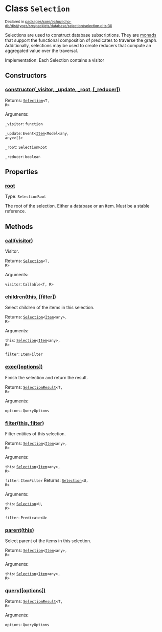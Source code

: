# Class `Selection`
<sub>Declared in [packages/core/echo/echo-db/dist/types/src/packlets/database/selection/selection.d.ts:30]()</sub>


Selections are used to construct database subscriptions.
They are [monads](https://www.quora.com/What-are-monads-in-computer-science) that support
the functional composition of predicates to traverse the graph.
Additionally, selections may be used to create reducers that compute an aggregated value over the traversal.

Implementation:
Each Selection contains a visitor

## Constructors
### [constructor(_visitor, _update, _root, \[_reducer\])]()


Returns: <code>[Selection](/api/@dxos/react-client/classes/Selection)&lt;T, R&gt;</code>

Arguments: 

`_visitor`: <code>function</code>

`_update`: <code>Event&lt;[Item](/api/@dxos/react-client/classes/Item)&lt;Model&lt;any, any&gt;&gt;[]&gt;</code>

`_root`: <code>SelectionRoot</code>

`_reducer`: <code>boolean</code>

## Properties
### [root]()
Type: <code>SelectionRoot</code>

The root of the selection. Either a database or an item. Must be a stable reference.

## Methods
### [call(visitor)]()


Visitor.

Returns: <code>[Selection](/api/@dxos/react-client/classes/Selection)&lt;T, R&gt;</code>

Arguments: 

`visitor`: <code>Callable&lt;T, R&gt;</code>
### [children(this, \[filter\])]()


Select children of the items in this selection.

Returns: <code>[Selection](/api/@dxos/react-client/classes/Selection)&lt;[Item](/api/@dxos/react-client/classes/Item)&lt;any&gt;, R&gt;</code>

Arguments: 

`this`: <code>[Selection](/api/@dxos/react-client/classes/Selection)&lt;[Item](/api/@dxos/react-client/classes/Item)&lt;any&gt;, R&gt;</code>

`filter`: <code>ItemFilter</code>
### [exec(\[options\])]()


Finish the selection and return the result.

Returns: <code>[SelectionResult](/api/@dxos/react-client/classes/SelectionResult)&lt;T, R&gt;</code>

Arguments: 

`options`: <code>QueryOptions</code>
### [filter(this, filter)]()


Filter entities of this selection.

Returns: <code>[Selection](/api/@dxos/react-client/classes/Selection)&lt;[Item](/api/@dxos/react-client/classes/Item)&lt;any&gt;, R&gt;</code>

Arguments: 

`this`: <code>[Selection](/api/@dxos/react-client/classes/Selection)&lt;[Item](/api/@dxos/react-client/classes/Item)&lt;any&gt;, R&gt;</code>

`filter`: <code>ItemFilter</code>
Returns: <code>[Selection](/api/@dxos/react-client/classes/Selection)&lt;U, R&gt;</code>

Arguments: 

`this`: <code>[Selection](/api/@dxos/react-client/classes/Selection)&lt;U, R&gt;</code>

`filter`: <code>Predicate&lt;U&gt;</code>
### [parent(this)]()


Select parent of the items in this selection.

Returns: <code>[Selection](/api/@dxos/react-client/classes/Selection)&lt;[Item](/api/@dxos/react-client/classes/Item)&lt;any&gt;, R&gt;</code>

Arguments: 

`this`: <code>[Selection](/api/@dxos/react-client/classes/Selection)&lt;[Item](/api/@dxos/react-client/classes/Item)&lt;any&gt;, R&gt;</code>
### [query(\[options\])]()


Returns: <code>[SelectionResult](/api/@dxos/react-client/classes/SelectionResult)&lt;T, R&gt;</code>

Arguments: 

`options`: <code>QueryOptions</code>
